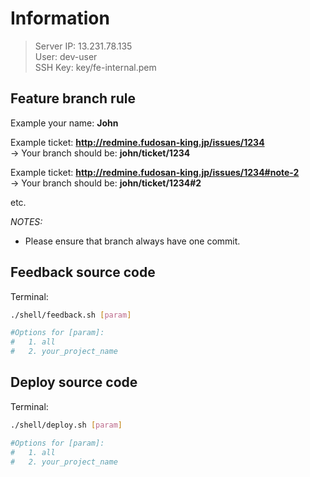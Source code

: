 # Information

>Server IP: 13.231.78.135 \
>User: dev-user \
>SSH Key: key/fe-internal.pem

## Feature branch rule

Example your name: **John**

Example ticket: **http://redmine.fudosan-king.jp/issues/1234** \
-> Your branch should be: **john/ticket/1234**

Example ticket: **http://redmine.fudosan-king.jp/issues/1234#note-2** \
-> Your branch should be: **john/ticket/1234#2**

etc.

*NOTES:*
- Please ensure that branch always have one commit.

## Feedback source code

Terminal:

```sh
./shell/feedback.sh [param]

#Options for [param]:
#	1. all
#	2. your_project_name
```

## Deploy source code

Terminal:

```sh
./shell/deploy.sh [param]

#Options for [param]:
#	1. all
#	2. your_project_name
```